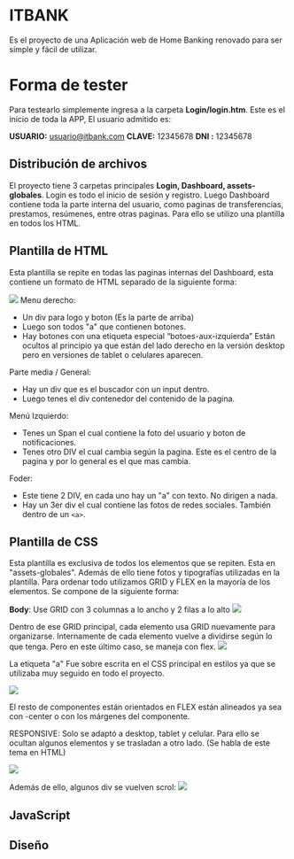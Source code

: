 ﻿# ITBANK
Es el proyecto de una Aplicación web de Home Banking renovado para ser simple y fácil de utilizar.

# Forma de tester

Para testearlo simplemente ingresa a la carpeta **Login/login.htm**.
Este es el inicio de toda la APP, El usuario admitido es:

 **USUARIO:** usuario@itbank.com
 **CLAVE:** 12345678
 **DNI :** 12345678
 

## Distribución de archivos

El proyecto tiene 3 carpetas principales **Login, Dashboard, assets-globales**. Login es todo el inicio de sesión y registro. Luego Dashboard contiene toda la parte interna del usuario, como paginas de transferencias, prestamos, resúmenes, entre otras paginas. Para ello se utilizo una plantilla en todos los HTML.

## Plantilla de HTML

Esta plantilla se repite en todas las paginas internas del Dashboard, esta contiene un formato de HTML separado de la siguiente forma:

**![](https://lh4.googleusercontent.com/mX6l8yUIAuBKg0BK0YUCnUA4ZEXj2OtLLgCd7jxF7GgXHMbOyS-Q7gn2E6j-1TEzj8Airf0-RmebZnRVUlmo0ycSTZRgueYU-OWrETs3bIaOb29_62ITYXBFt3ybq-Qo5R9r6lqzbFKwCN4UbgcDCX8)**
Menu derecho:  
-   Un div para logo y boton (Es la parte de arriba)
-   Luego son todos "a" que contienen botones.
-   Hay botones con una etiqueta especial “botoes-aux-izquierda” Están ocultos al principio ya que están del lado derecho en la versión desktop pero en versiones de tablet o celulares aparecen.

Parte media / General:
-   Hay un div que es el buscador con un input dentro.
-   Luego tenes el div contenedor del contenido de la pagina.

Menú Izquierdo:
-   Tenes un Span el cual contiene la foto del usuario y boton de notificaciones.
-   Tenes otro DIV el cual cambia según la pagina. Este es el centro de la pagina y por lo general es el que mas cambia.

Foder:
-   Este tiene 2 DIV, en cada uno hay un "a" con texto. No dirigen a nada.
-   Hay un 3er div el cual contiene las fotos de redes sociales. También dentro de un `<a>`.

## Plantilla de CSS

Esta plantilla es exclusiva de todos los elementos que se repiten. Esta en "assets-globales". Además de ello tiene fotos y tipografías utilizadas en la plantilla. Para ordenar todo utilizamos GRID y FLEX en la mayoría de los elementos. Se compone de la siguiente forma:

**Body**: Use GRID con 3 columnas a lo ancho y 2 filas a lo alto
![](https://lh3.googleusercontent.com/G__btLW9rbeuciuVy7Ye2QHWF46GAydDltpEm7c7Ns7nbZcUwxi0dXhB2HrbEo3NZGQErY3Un3crTKK2xryxqApELij_neMDOPXrPvxS0mDW5hm_AK_kGwNmLZL8TfmmlGj9QxRJOePj6-WgTyqH8Uw)

Dentro de ese GRID principal, cada elemento usa GRID nuevamente para organizarse. Internamente de cada elemento vuelve a dividirse según lo que tenga. Pero en este último caso, se maneja con flex.
![](https://lh3.googleusercontent.com/bSto7JhZgefuU7qUWqoiSURfiExekT8UK_aDZnS_KtAsmw1ogCiXp5KtCl0HGTzpuZMKzvG4eXRd_MUJdbyWpm8P5X_cLYOpl1347O46OgiZ_sHICNdLMuJl0ttYjtIZzAyd39aF6tNBPD7SfupNQLQ)

La etiqueta "a" Fue sobre escrita en el CSS principal en estilos ya que se utilizaba muy seguido en todo el proyecto.

![](https://lh3.googleusercontent.com/EuJ8S9HTupxnLQNhwgWAdrceiQjIdyDuK1Hcy8Q5LW4I9onMIsBRtbG39HL8SlluvF0UaQ5WPGwcMqdEQLDXu9hW2hNnF88TbyO8t9iU5PAxWTtmMq-vzAkHvEKVYU_eaaHAf1PbKl9M5BUbAsDkD9g)

El resto de componentes están orientados en FLEX están alineados ya sea con -center o con los márgenes del componente.

RESPONSIVE:
Solo se adaptó a desktop, tablet y celular. Para ello se ocultan algunos elementos y se trasladan a otro lado. (Se habla de este tema en HTML)

![](https://lh3.googleusercontent.com/-jm6mt8L1LSjaXXza-p9eBvC_FNIlOGWINNNcgLPISfeGKxclJV49v8FHbNPmtY2ib54-6J9lc_VHkQrTYf4Mu58rmlMB5kiqW6qcxlijesgJPem4bZqRUSgyEf5reSuCJyAQgv6gknnxvyvJxqPvkQ)

Además de ello, algunos div se vuelven scrol:
![](https://lh6.googleusercontent.com/GvIgtLWlAjdsWKpz6O9j7Va0FgSrXXG0tYdlXXyU_3wgK3VvLxJuFuwvmaXGWDCIjUc_JDAIUrY1-JlYWaIEIHDKMjCQVw0M0q4438U4pcvTlu_sKzX1kvXRPVCzHmTdmAlD5eHqJ8PDOq-brKeNAVE)

## JavaScript




## Diseño
